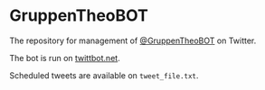 # GruppenTheoBOT
The repository for management of [@GruppenTheoBOT](https://twitter.com/GruppenTheoBOT) on Twitter.

The bot is run on [twittbot.net](http://twittbot.net).

Scheduled tweets are available on `tweet_file.txt`.